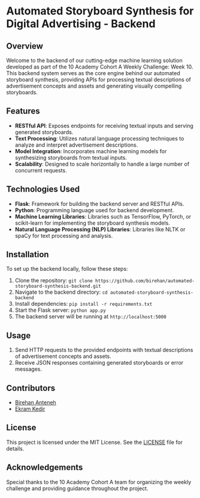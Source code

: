 # Automated Storyboard Synthesis for Digital Advertising - Backend

## Overview

Welcome to the backend of our cutting-edge machine learning solution developed as part of the 10 Academy Cohort A Weekly Challenge: Week 10. This backend system serves as the core engine behind our automated storyboard synthesis, providing APIs for processing textual descriptions of advertisement concepts and assets and generating visually compelling storyboards.

## Features

- **RESTful API**: Exposes endpoints for receiving textual inputs and serving generated storyboards.
- **Text Processing**: Utilizes natural language processing techniques to analyze and interpret advertisement descriptions.
- **Model Integration**: Incorporates machine learning models for synthesizing storyboards from textual inputs.
- **Scalability**: Designed to scale horizontally to handle a large number of concurrent requests.

## Technologies Used

- **Flask**: Framework for building the backend server and RESTful APIs.
- **Python**: Programming language used for backend development.
- **Machine Learning Libraries**: Libraries such as TensorFlow, PyTorch, or scikit-learn for implementing the storyboard synthesis models.
- **Natural Language Processing (NLP) Libraries**: Libraries like NLTK or spaCy for text processing and analysis.

## Installation

To set up the backend locally, follow these steps:

1. Clone the repository: `git clone https://github.com/birehan/automated-storyboard-synthesis-backend.git`
2. Navigate to the backend directory: `cd automated-storyboard-synthesis-backend`
3. Install dependencies: `pip install -r requirements.txt`
4. Start the Flask server: `python app.py`
5. The backend server will be running at `http://localhost:5000`

## Usage

1. Send HTTP requests to the provided endpoints with textual descriptions of advertisement concepts and assets.
2. Receive JSON responses containing generated storyboards or error messages.

## Contributors

- [Birehan Anteneh](https://github.com/birehan)
- [Ekram Kedir](https://github.com/ekram-kedir)

## License

This project is licensed under the MIT License. See the [LICENSE](LICENSE) file for details.

## Acknowledgements

Special thanks to the 10 Academy Cohort A team for organizing the weekly challenge and providing guidance throughout the project.

